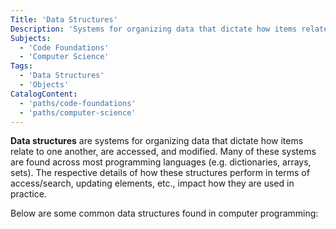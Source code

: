 ```yaml
---
Title: 'Data Structures'
Description: 'Systems for organizing data that dictate how items relate to one another, are accessed, and modified.'
Subjects:
  - 'Code Foundations'
  - 'Computer Science'
Tags:
  - 'Data Structures'
  - 'Objects'
CatalogContent:
  - 'paths/code-foundations'
  - 'paths/computer-science'
---
```


**Data structures** are systems for organizing data that dictate how items relate to one another, are accessed, and modified. Many of these systems are found across most programming languages (e.g. dictionaries, arrays, sets). The respective details of how these structures perform in terms of access/search, updating elements, etc., impact how they are used in practice.

Below are some common data structures found in computer programming:
